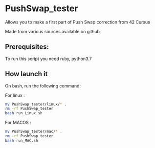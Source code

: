 # PushSwap_tester
Allows you to make a first part of Push Swap correction from 42 Cursus

Made from various sources available on github

## Prerequisites:
To run this script you need ruby, python3.7

## How launch it

On bash, run the following command:

For linux :
```sh
mv PushSwap_tester/linux/* .
rm -rf PushSwap_tester
bash run_Linux.sh
```

For MACOS :
```sh
mv PushSwap_tester/mac/* .
rm -rf PushSwap_tester
bash run_MAC.sh
```
